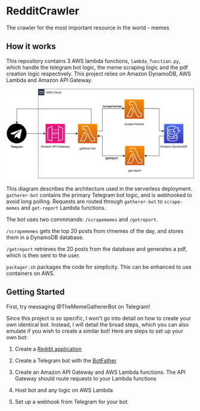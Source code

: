 # RedditCrawler

The crawler for the most important resource in the world - memes

## How it works

This repository contains 3 AWS lambda functions, `lambda_function.py`, which handle the telegram bot logic, the meme scraping logic and the pdf creation logic respectively. This project relies on Amazon DynamoDB, AWS Lambda and Amazon API Gateway.

![AWSArchitecture](./docs/AWSArchitecture.png)

This diagram describes the architecture used in the serverless deployment. `gatherer-bot` contains the primary Telegram bot logic, and is webhooked to avoid long polling. Requests are routed through `gatherer-bot` to `scrape-memes` and `get-report` Lambda functions.

The bot uses two commmands: `/scrapememes` and `/getreport`.

`/scrapememes` gets the top 20 posts from r/memes of the day, and stores them in a DynamoDB database.

`/getreport` retrieves the 20 posts from the database and generates a pdf, which is then sent to the user.

`packager.sh` packages the code for simplicity. This can be enhanced to use containers on AWS.


## Getting Started

First, try messaging @TheMemeGathererBot on Telegram!

Since this project is so specific, I won't go into detail on how to create your own identical bot. Instead, I will detail the broad steps, which you can also emulate if you wish to create a similar bot! Here are steps to set up your own bot:

1. Create a [Reddit application](https://www.reddit.com/prefs/apps)

2. Create a Telegram bot with the [BotFather](https://telegram.me/BotFather)

3. Create an Amazon API Gateway and AWS Lambda functions. The API Gateway should route requests to your Lambda functions

4. Host bot and any logic on AWS Lambda

5. Set up a webhook from Telegram for your bot

